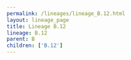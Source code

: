 ```yaml
---
permalink: /lineages/lineage_B.12.html
layout: lineage_page
title: Lineage B.12
lineage: B.12
parent: B
children: ['B.12']
---
```


